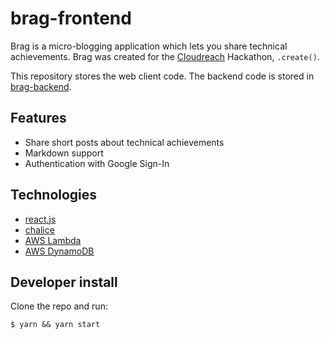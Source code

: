# brag-frontend

Brag is a micro-blogging application which lets you share technical achievements. Brag was created for the [Cloudreach](https://www.cloudreach.com/) Hackathon, `.create()`.

This repository stores the web client code. The backend code is stored in [brag-backend](https://github.com/raids/brag-backend).


## Features

- Share short posts about technical achievements
- Markdown support
- Authentication with Google Sign-In

## Technologies

- [react.js](https://facebook.github.io/react/)
- [chalice](https://github.com/awslabs/chalice)
- [AWS Lambda](https://docs.aws.amazon.com/lambda/latest/dg/welcome.html)
- [AWS DynamoDB](https://aws.amazon.com/dynamodb/)


## Developer install

Clone the repo and run:

```
$ yarn && yarn start
```
